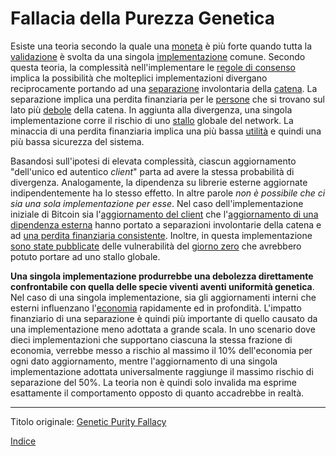 # Fallacia della Purezza Genetica



Esiste una teoria secondo la quale una [moneta](ch101-glossary.md#moneta) è più forte quando tutta la [validazione](ch101-glossary.md#validazione) è svolta da una singola [implementazione](ch101-glossary.md#implementazione) comune. Secondo questa teoria, la complessità nell'implementare le [regole di consenso](ch101-glossary.md#regole-di-consenso) implica la possibilità che molteplici implementazioni divergano reciprocamente portando ad una [separazione](ch101-glossary.md#separazione) involontaria della [catena](ch101-glossary.md#catena). La separazione implica una perdita finanziaria per le [persone](ch101-glossary.md#persona) che si trovano sul lato più [debole](ch101-glossary.md#ramo-debole-weak-branch) della catena. In aggiunta alla divergenza, una singola implementazione corre il rischio di uno [stallo](ch101-glossary.md#stallo) globale del network. La minaccia di una perdita finanziaria implica una più bassa [utilità](ch101-glossary.md#utilità) e quindi una più bassa sicurezza del sistema.

Basandosi sull'ipotesi di elevata complessità, ciascun aggiornamento "dell'unico ed autentico _client_" parta ad avere la stessa probabilità di divergenza. Analogamente, la dipendenza su librerie esterne aggiornate indipendentemente ha lo stesso effetto. In altre parole _non è possibile che ci sia una sola implementazione per esse_. Nel caso dell'implementazione iniziale di Bitcoin sia l'[aggiornamento del client](https://github.com/bitcoin/bips/blob/master/bip-0050.mediawiki) che l'[aggiornamento di una dipendenza esterna](https://github.com/bitcoin/bips/blob/master/bip-0066.mediawiki#motivation) hanno portato a separazioni involontarie della catena e ad [una perdita finanziaria consistente](https://cointelegraph.com/news/miners-lost-over-50000-from-the-bitcoin-hardfork-last-weekend). Inoltre, in questa implementazione [sono state pubblicate](https://www.reddit.com/r/btc/comments/6z827o/chris_jeffrey_jj_discloses_bitcoin_attack_vector/) delle vulnerabilità del [giorno zero](https://it.wikipedia.org/wiki/0-day) che avrebbero potuto portare ad uno stallo globale.

**Una singola implementazione produrrebbe una debolezza direttamente confrontabile con quella delle specie viventi aventi uniformità genetica**. Nel caso di una singola implementazione, sia gli aggiornamenti interni che esterni influenzano l'[economia](ch101-glossary.md#economia) rapidamente ed in profondità. L'impatto finanziario di una separazione è quindi più importante di quello causato da una implementazione meno adottata a grande scala. In uno scenario dove dieci implementazioni che supportano ciascuna la stessa frazione di economia, verrebbe messo a rischio al massimo il 10% dell'economia per ogni dato aggiornamento, mentre l'aggiornamento di una singola implementazione adottata universalmente raggiunge il massimo rischio di separazione del 50%. La teoria non è quindi solo invalida ma esprime esattamente il comportamento opposto di quanto accadrebbe in realtà.

---

Titolo originale: [Genetic Purity Fallacy](https://github.com/libbitcoin/libbitcoin-system/wiki/Genetic-Purity-Fallacy)

[Indice](/README.md)
